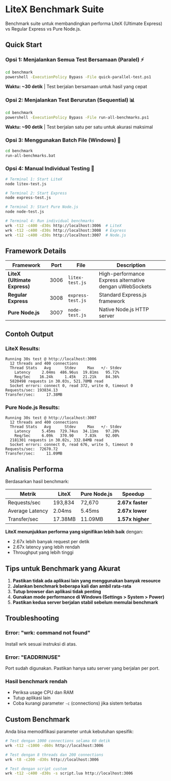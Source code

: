 # LiteX Benchmark Suite

Benchmark suite untuk membandingkan performa LiteX (Ultimate Express) vs Regular Express vs Pure Node.js.

## Quick Start

### Opsi 1: Menjalankan Semua Test Bersamaan (Paralel) ⚡

```bash
cd benchmark
powershell -ExecutionPolicy Bypass -File quick-parallel-test.ps1
```

**Waktu: ~30 detik** | Test berjalan bersamaan untuk hasil yang cepat

### Opsi 2: Menjalankan Test Berurutan (Sequential) 📊

```bash
cd benchmark
powershell -ExecutionPolicy Bypass -File run-all-benchmarks.ps1
```

**Waktu: ~90 detik** | Test berjalan satu per satu untuk akurasi maksimal

### Opsi 3: Menggunakan Batch File (Windows) 🔧

```bash
cd benchmark
run-all-benchmarks.bat
```

### Opsi 4: Manual Individual Testing 🎯

```bash
# Terminal 1: Start LiteX
node litex-test.js

# Terminal 2: Start Express
node express-test.js

# Terminal 3: Start Pure Node.js
node node-test.js

# Terminal 4: Run individual benchmarks
wrk -t12 -c400 -d30s http://localhost:3006  # LiteX
wrk -t12 -c400 -d30s http://localhost:3008  # Express
wrk -t12 -c400 -d30s http://localhost:3007  # Node.js
```

## Framework Details

| Framework                    | Port | File              | Description                                             |
| ---------------------------- | ---- | ----------------- | ------------------------------------------------------- |
| **LiteX (Ultimate Express)** | 3006 | `litex-test.js`   | High-performance Express alternative dengan uWebSockets |
| **Regular Express**          | 3008 | `express-test.js` | Standard Express.js framework                           |
| **Pure Node.js**             | 3007 | `node-test.js`    | Native Node.js HTTP server                              |

## Contoh Output

### LiteX Results:

```
Running 30s test @ http://localhost:3006
  12 threads and 400 connections
  Thread Stats   Avg      Stdev     Max   +/- Stdev
    Latency     2.04ms  486.96us  19.81ms   95.72%
    Req/Sec    16.24k     1.45k   21.21k    84.36%
  5820498 requests in 30.03s, 521.78MB read
  Socket errors: connect 0, read 372, write 0, timeout 0
Requests/sec: 193834.13
Transfer/sec:     17.38MB
```

### Pure Node.js Results:

```
Running 30s test @ http://localhost:3007
  12 threads and 400 connections
  Thread Stats   Avg      Stdev     Max   +/- Stdev
    Latency     5.45ms  729.74us  34.11ms   97.20%
    Req/Sec     6.09k   370.90     7.83k    92.00%
  2181301 requests in 30.02s, 332.84MB read
  Socket errors: connect 0, read 676, write 5, timeout 0
Requests/sec:  72670.72
Transfer/sec:     11.09MB
```

## Analisis Performa

Berdasarkan hasil benchmark:

| Metrik          | LiteX   | Pure Node.js | Speedup          |
| --------------- | ------- | ------------ | ---------------- |
| Requests/sec    | 193,834 | 72,670       | **2.67x faster** |
| Average Latency | 2.04ms  | 5.45ms       | **2.67x lower**  |
| Transfer/sec    | 17.38MB | 11.09MB      | **1.57x higher** |

**LiteX menunjukkan performa yang signifikan lebih baik** dengan:

- 2.67x lebih banyak request per detik
- 2.67x latency yang lebih rendah
- Throughput yang lebih tinggi

## Tips untuk Benchmark yang Akurat

1. **Pastikan tidak ada aplikasi lain yang menggunakan banyak resource**
2. **Jalankan benchmark beberapa kali dan ambil rata-rata**
3. **Tutup browser dan aplikasi tidak penting**
4. **Gunakan mode performance di Windows (Settings > System > Power)**
5. **Pastikan kedua server berjalan stabil sebelum memulai benchmark**

## Troubleshooting

### Error: "wrk: command not found"

Install wrk sesuai instruksi di atas.

### Error: "EADDRINUSE"

Port sudah digunakan. Pastikan hanya satu server yang berjalan per port.

### Hasil benchmark rendah

- Periksa usage CPU dan RAM
- Tutup aplikasi lain
- Coba kurangi parameter `-c` (connections) jika sistem terbatas

## Custom Benchmark

Anda bisa memodifikasi parameter untuk kebutuhan spesifik:

```bash
# Test dengan 1000 connections selama 60 detik
wrk -t12 -c1000 -d60s http://localhost:3006

# Test dengan 8 threads dan 200 connections
wrk -t8 -c200 -d30s http://localhost:3006

# Test dengan script custom
wrk -t12 -c400 -d30s -s script.lua http://localhost:3006
```
